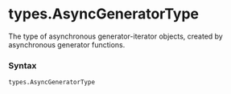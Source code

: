 # types.AsyncGeneratorType

The type of asynchronous generator-iterator objects, created by asynchronous generator functions.

### Syntax

```python
types.AsyncGeneratorType
```

